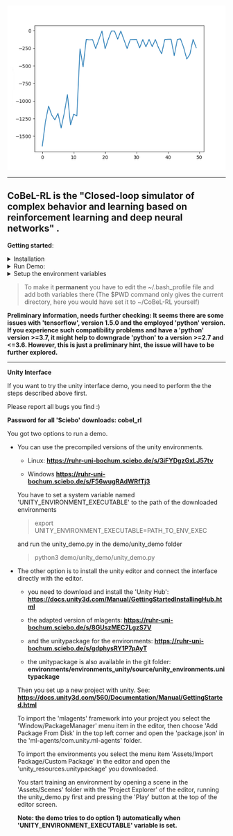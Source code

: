 ![Screenshot](benchmark.png)

--------------------------
## **CoBeL-RL** is the "Closed-loop simulator of complex behavior and learning based on reinforcement learning and deep neural networks" .

**Getting started**:

<details>
<summary>
Installation
</summary>
    
* Blender 2.79b
     `https://download.blender.org/release/Blender2.79/`
* Set up virtual environment and install requirements.txt
</details>

<details>
<summary>
Run Demo:
</summary>

*  Clone the project _(Installs to your home folder -->`~/CoBel-RL`)_
>   `git clone https://gitlab.ruhr-uni-bochum.de/cns/1-frameworks/CoBeL-RL.git`

* Activate virtual environment
* Go to demo folder
>   `cd ~/CoBeL-RL/demo/simpleGridGraphDemo/`
*  Start the demo project:
>   `python3 simpleGridGraphDemo.py`

</details>


<details>
<summary>
Setup the environment variables
</summary>

*  Set a 'BLENDER_EXECUTABLE_PATH' environment variable that points to the path containing the 'Blender' executable, e.g:
>   `export BLENDER_EXECUTABLE_PATH='/etc/opt/blender-2.79b-linux-glibc219-x86_64/'`
* Make sure that your 'PYTHONPATH' environment variable includes the project's root directory. 
  
    - With the virtual environment activated, navigate to your project folder
       > `cd ~/CoBeL-RL`
    
    - Add the project's directory to the PYTHONPATH enviroment variable
       > `export PYTHONPATH="$PWD"`

</details>


>    To make it **permanent** you have to edit the ~/.bash_profile file and add both variables  there
>    (The $PWD command only gives the current directory, here you would have set it to ~/CoBeL-RL yourself)



__Preliminary information, needs further checking: It seems there are some issues with 'tensorflow', version 1.5.0 and the employed 'python' version. If you experience such compatibility problems and have a 'python' version >=3.7, it might help to downgrade 'python' to a version >=2.7 and <=3.6. However, this is just a preliminary hint, the issue will have to be further explored.__



________________________________________________________________________________________________

**Unity Interface**

If you want to try the unity interface demo, you need to perform the the steps described above first.

Please report all bugs you find :)

**Password for all 'Sciebo' downloads: cobel_rl**

You got two options to run a demo.

*  You can use the precompiled versions of the unity environments.

    * Linux: **https://ruhr-uni-bochum.sciebo.de/s/3iFYDgzGxLJ57tv**
    
    * Windows **https://ruhr-uni-bochum.sciebo.de/s/F56wugRAdWRfTj3**
    
    You have to set a system variable named 'UNITY_ENVIRONMENT_EXECUTABLE' to the path of the downloaded environments
    
    > export UNITY_ENVIRONMENT_EXECUTABLE=PATH_TO_ENV_EXEC
    
    and run the unity_demo.py in the demo/unity_demo folder
    
    > python3 demo/unity_demo/unity_demo.py
        
* The other option is to install the unity editor and connect the interface directly with the editor.

    * you need to download and install the 'Unity Hub': **https://docs.unity3d.com/Manual/GettingStartedInstallingHub.html**
    
    * the adapted version of mlagents: **https://ruhr-uni-bochum.sciebo.de/s/8GUszMEC7LgzS7V**
    
    * and the unitypackage for the environments: **https://ruhr-uni-bochum.sciebo.de/s/gdphysRY1P7pAyT**
    
    * the unitypackage is also available in the git folder: **environments/environments_unity/source/unity_environments.unitypackage**
    
    Then you set up a new project with unity. See: **https://docs.unity3d.com/560/Documentation/Manual/GettingStarted.html**
    
    To import the 'mlagents' framework into your project you select the 'Window/PackageManager' menu item in the editor, 
    then choose 'Add Package From Disk' in the top left corner and open the 'package.json' in the 'ml-agents/com.unity.ml-agents' folder.
    
    To import the environments you select the menu item 'Assets/Import Package/Custom Package' in the editor and open the 
    'unity_resources.unitypackage' you downloaded.
    
    You start training an environment by opening a scene in the 'Assets/Scenes' folder with the 'Project Explorer' of the editor, 
    running the unity_demo.py first and pressing the 'Play' button at the top of the editor screen.
    
    **Note: the demo tries to do option 1) automatically when 'UNITY_ENVIRONMENT_EXECUTABLE' variable is set.**
    
     
     

